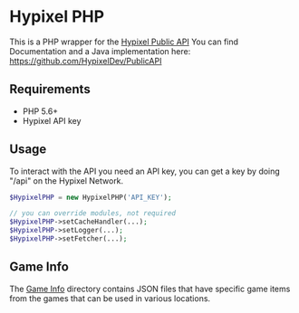 # Hypixel PHP

This is a PHP wrapper for the [Hypixel Public API](https://api.hypixel.net)
You can find Documentation and a Java implementation here: https://github.com/HypixelDev/PublicAPI

## Requirements
- PHP 5.6+
- Hypixel API key

## Usage

To interact with the API you need an API key, you can get a key by doing "/api" on the Hypixel Network.

```PHP
$HypixelPHP = new HypixelPHP('API_KEY');

// you can override modules, not required
$HypixelPHP->setCacheHandler(...);
$HypixelPHP->setLogger(...);
$HypixelPHP->setFetcher(...);
```

## Game Info
The [Game Info](https://github.com/Plancke/hypixel-php/tree/master/game_info) directory contains JSON files that have specific game items from the games that can be used in various locations.